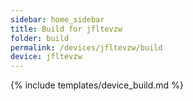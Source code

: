 ```yaml
---
sidebar: home_sidebar
title: Build for jfltevzw
folder: build
permalink: /devices/jfltevzw/build
device: jfltevzw
---
```

{% include templates/device_build.md %}

